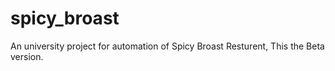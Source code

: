 # spicy_broast
An university project for automation of Spicy Broast Resturent, This the Beta version.
